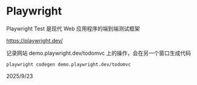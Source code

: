 # Playwright

Playwright Test 是现代 Web 应用程序的端到端测试框架

https://playwright.dev/

记录网站 demo.playwright.dev/todomvc 上的操作，会在另一个窗口生成代码
```bash
playwright codegen demo.playwright.dev/todomvc
```


2025/9/23
